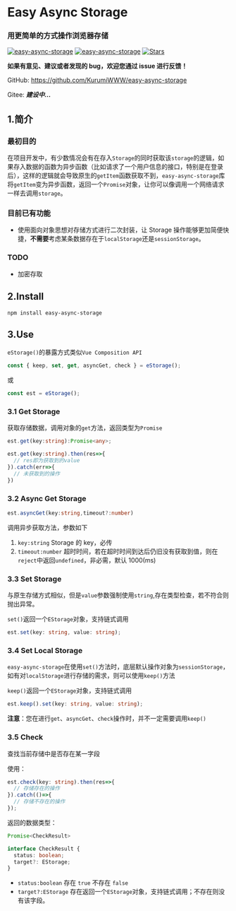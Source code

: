 <h1>
  Easy Async Storage
  <h3>用更简单的方式操作浏览器存储</h3>
</h1>

[![easy-async-storage](https://img.shields.io/github/stars/KurumiWWW/easy-async-storage?style=social)](https://www.npmjs.com/package/easy-async-storage)
[![easy-async-storage](https://img.shields.io/npm/v/easy-async-storage.svg)](https://www.npmjs.com/package/easy-async-storage)
[![Stars](https://img.shields.io/npm/dt/easy-async-storage.svg)](https://github.com/KurumiWWW/easy-async-storage)

**如果有意见、建议或者发现的 bug，欢迎您通过 issue 进行反馈！**

GitHub: https://github.com/KurumiWWW/easy-async-storage

Gitee: **_建设中..._**

## 1.简介

### 最初目的

在项目开发中，有少数情况会有在存入`Storage`的同时获取该`storage`的逻辑，如果存入数据的函数为异步函数（比如请求了一个用户信息的接口，特别是在登录后），这样的逻辑就会导致原生的`getItem`函数获取不到，`easy-async-storage`库将`getItem`变为异步函数，返回一个`Promise`对象，让你可以像调用一个网络请求一样去调用`storage`。

### 目前已有功能

- 使用面向对象思想对存储方式进行二次封装，让 Storage 操作能够更加简便快捷，**不需要**考虑某条数据存在于`localStorage`还是`sessionStorage`。

### TODO

- 加密存取

## 2.Install

```shell
npm install easy-async-storage
```

## 3.Use

`eStorage()`的暴露方式类似`Vue Composition API`

```ts
const { keep, set, get, asyncGet, check } = eStorage();
```

或

```ts
const est = eStorage();
```

### 3.1 Get Storage

获取存储数据，调用对象的`get`方法，返回类型为`Promise`

```ts
est.get(key:string):Promise<any>;
```

```ts
est.get(key:string).then(res=>{
  // res即为获取到的value
}).catch(err=>{
  // 未获取到的操作
})
```

### 3.2 Async Get Storage

```ts
est.asyncGet(key:string,timeout?:number)
```

调用异步获取方法，参数如下

1. `key:string` Storage 的 key，必传
2. `timeout:number` 超时时间，若在超时时间到达后仍旧没有获取到值，则在`reject`中返回`undefined`，非必需，默认 1000(ms)

### 3.3 Set Storage

与原生存储方式相似，但是`value`参数强制使用`string`,存在类型检查，若不符合则抛出异常。

`set()`返回一个`EStorage`对象，支持链式调用

```ts
est.set(key: string, value: string);
```

### 3.4 Set Local Storage

`easy-async-storage`在使用`set()`方法时，底层默认操作对象为`sessionStorage`，如有对`localStorage`进行存储的需求，则可以使用`keep()`方法

`keep()`返回一个`EStorage`对象，支持链式调用

```ts
est.keep().set(key: string, value: string);
```

**注意**：您在进行`get`、`asyncGet`、`check`操作时，并不一定需要调用`keep()`

### 3.5 Check

查找当前存储中是否存在某一字段

使用：

```ts
est.check(key: string).then(res=>{
  // 存储存在的操作
}).catch(()=>{
  // 存储不存在的操作
});
```

返回的数据类型：

```ts
Promise<CheckResult>

interface CheckResult {
  status: boolean;
  target?: EStorage;
}
```

- `status:boolean` 存在 `true` 不存在 `false`
- `target?:EStorage` 存在返回一个`EStorage`对象，支持链式调用；不存在则没有该字段。
